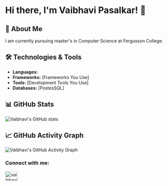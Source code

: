 # Hi there, I'm Vaibhavi Pasalkar! 👋

## 🚀 About Me

I am currently pursuing master's in Computer Science at Fergusson College.



## 🛠️ Technologies & Tools

- **Languages:** 
- **Frameworks:** [Frameworks You Use]
- **Tools:** [Development Tools You Use]
- **Databases:** [PostesSQL]

## 📊 GitHub Stats

![Vaibhavi's GitHub stats](https://github-readme-stats.vercel.app/api?username=pasalkarvaibhavi&show_icons=true&theme=radical)



## 📈 GitHub Activity Graph

![Vaibhavi's GitHub Activity Graph](https://activity-graph.herokuapp.com/graph?username=pasalkarvaibhavi&theme=react-dark)

<h3 align="left">Connect with me:</h3>
<p align="left">
<a href="www.linkedin.com/in/vaibhavi-pasalkar-0664a2319" target="blank"><img align="center" src="https://raw.githubusercontent.com/rahuldkjain/github-profile-readme-generator/master/src/images/icons/Social/linked-in-alt.svg" alt="vaibhavi pasalkar" height="30" width="40" /></a>
</p>


